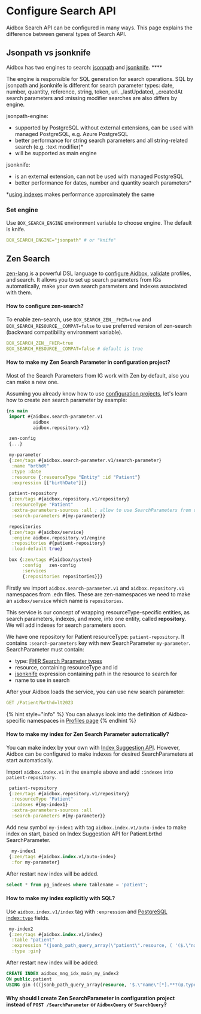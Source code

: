 # Configure Search API

Aidbox Search API can be configured in many ways. This page explains the difference between general types of Search API.&#x20;

## Jsonpath vs jsonknife

Aidbox has two engines to search: [jsonpath](https://www.postgresql.org/docs/12/datatype-json.html#DATATYPE-JSONPATH) and [jsonknife](https://github.com/niquola/jsonknife). ****&#x20;

The engine is responsible for SQL generation for search operations. SQL by jsonpath and jsonknife is different for search parameter types: date, number, quantity, reference, string, token, uri.  \_lastUpdated, \_createdAt search parameters and :missing modifier searches are also differs by engine.

jsonpath-engine:

* supported by PostgreSQL without external extensions, can be used with managed PostgreSQL, e.g. Azure PostgreSQL
* better performance for string search parameters and all string-related search (e.g. :text modifier)\*
* will be supported as main engine

jsonknife:&#x20;

* is an external extension, can not be used with managed PostgreSQL&#x20;
* better performance for dates, number and quantity search parameters\*

\*[using indexes](../../../storage-1/indexes/get-suggested-indexes.md) makes performance approximately the same

### Set engine

Use `BOX_SEARCH_ENGINE` environment variable to choose engine. The default is knife.&#x20;

```yaml
BOX_SEARCH_ENGINE="jsonpath" # or "knife"
```

## Zen Search

[zen-lang ](https://github.com/zen-lang/zen)is a powerful DSL language to [configure Aidbox](../../../aidbox-configuration/aidbox-zen-lang-project/setting-up-a-configuration-project.md), [validate](../../../profiling-and-validation/profiling-with-zen-lang/) profiles, and search. It allows you to set up search parameters from IGs automatically, make your own search parameters and indexes associated with them.

#### How to configure zen-search?

To enable zen-search, use `BOX_SEARCH_ZEN__FHIR=true` and `BOX_SEARCH_RESOURCE__COMPAT=false` to use preferred version of zen-search (backward compatibility environment variable).

```yaml
BOX_SEARCH_ZEN__FHIR=true
BOX_SEARCH_RESOURCE__COMPAT=false # default is true
```

#### How to make my Zen Search Parameter in configuration project?

Most of the Search Parameters from IG work with Zen by default, also you can make a new one.

Assuming you already know how to use [configuration projects](../../../aidbox-configuration/aidbox-zen-lang-project/setting-up-a-configuration-project.md), let's learn how to create zen search parameter by example:

```clojure
{ns main
 import #{aidbox.search-parameter.v1
          aidbox
          aidbox.repository.v1}

 zen-config
 {...}

 my-parameter
 {:zen/tags #{aidbox.search-parameter.v1/search-parameter}
  :name "brthdt"
  :type :date
  :resource {:resourceType "Entity" :id "Patient"}
  :expression [["birthDate"]]}

 patient-repository
 {:zen/tags #{aidbox.repository.v1/repository}
  :resourceType "Patient"
  :extra-parameters-sources :all ; allow to use SearchParameters from outside of repo
  :search-parameters #{my-parameter}}

 repositories
 {:zen/tags #{aidbox/service}
  :engine aidbox.repository.v1/engine
  :repositories #{patient-repository}
  :load-default true}

 box {:zen/tags #{aidbox/system}
      :config   zen-config
      :services
      {:repositories repositories}}}
```

Firstly we import `aidbox.search-parameter.v1` and `aidbox.repository.v1` namespaces from .edn files. These are zen-namespaces we need to make an `aidbox/service` which name is `repositories`.

This service is our concept of wrapping resourceType-specific entities, as search parameters, indexes, and more, into one entity, called **repository**. We will add indexes for search parameters soon.

We have one repository for Patient resourceType: `patient-repository`. It contains `:search-parameters` key with new SearchParameter `my-parameter`.  SearchParameter must contain:

* type: [FHIR Search Parameter types](./#search-parameters)
* resource, containing resourceType and id
* [jsonknife](configure-search-api.md#jsonpath-vs-jsonknife) expression containing path in the resource to search for
* name to use in search

After your Aidbox loads the service, you can use new search parameter:

```yaml
GET /Patient?brthd=lt2023
```

{% hint style="info" %}
You can always look into the definition of Aidbox-specific namespaces in [Profiles page](../../../profiling-and-validation/profiling-with-zen-lang/extend-an-ig-with-a-custom-zen-profile.md#check-if-your-profile-is-loaded)
{% endhint %}

#### How to make my index for Zen Search Parameter automatically?

You can make index by your own with [Index Suggestion API](../../../storage-1/indexes/get-suggested-indexes.md). However, Aidbox can be configured to make indexes for desired SearchParameters at start automatically.

Import `aidbox.index.v1` in the example above and add `:indexes` into `patient-repository.`

```clojure
 patient-repository
 {:zen/tags #{aidbox.repository.v1/repository}
  :resourceType "Patient"
  :indexes #{my-index1}
  :extra-parameters-sources :all
  :search-parameters #{my-parameter}}
```

Add new symbol `my-index1` with tag `aidbox.index.v1/auto-index` to make index on start, based on Index Suggestion API for Patient.brthd SearchParameter.

```clojure
  my-index1
 {:zen/tags #{aidbox.index.v1/auto-index}
  :for my-parameter}
```

After restart new index will be added.

```sql
select * from pg_indexes where tablename = 'patient';
```

#### How to make my index explicitly with SQL?

Use `aidbox.index.v1/index` tag with `:expression` and [PostgreSQL index`:type`](https://www.postgresql.org/docs/15/indexes-types.html) fields.

```clojure
 my-index2
 {:zen/tags #{aidbox.index.v1/index}
  :table "patient"
  :expression "(jsonb_path_query_array(\"patient\".resource, ( '($.\"name\"[*]).** ? (@.type() == \"string\")')::jsonpath)::text) gin_trgm_ops"
  :type :gin}
```

After restart new index will be added:

```sql
CREATE INDEX aidbox_mng_idx_main_my_index2
ON public.patient 
USING gin (((jsonb_path_query_array(resource, '$.\"name\"[*].**?(@.type() == \"string\")'::jsonpath))::text) gin_trgm_ops)
```

#### Why should I create Zen SearchParameter in configuration project instead of `POST /SearchParameter` or `AidboxQuery` or `SearchQuery`?
